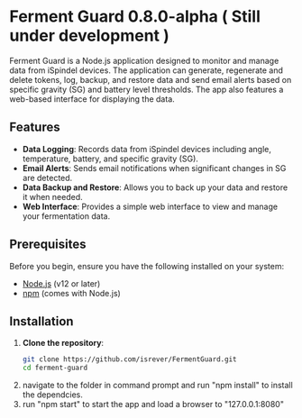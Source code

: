 # Ferment Guard 0.8.0-alpha ( Still under development )

Ferment Guard is a Node.js application designed to monitor and manage data from iSpindel devices. The application can generate, regenerate and delete tokens, log, backup, and restore data and send email alerts based on specific gravity (SG) and battery level thresholds. The app also features a web-based interface for displaying the data.
## Features

- **Data Logging**: Records data from iSpindel devices including angle, temperature, battery, and specific gravity (SG).
- **Email Alerts**: Sends email notifications when significant changes in SG are detected.
- **Data Backup and Restore**: Allows you to back up your data and restore it when needed.
- **Web Interface**: Provides a simple web interface to view and manage your fermentation data.

## Prerequisites

Before you begin, ensure you have the following installed on your system:

- [Node.js](https://nodejs.org/) (v12 or later)
- [npm](https://www.npmjs.com/get-npm) (comes with Node.js)

## Installation

1. **Clone the repository**:
   ```bash
   git clone https://github.com/isrever/FermentGuard.git
   cd ferment-guard
2. navigate to the folder in command prompt and run "npm install" to install the dependcies.
3. run "npm start" to start the app and load a browser to "127.0.0.1:8080" 
